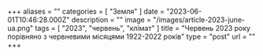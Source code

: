 +++
aliases = ""
categories = [ "Земля" ]
date = "2023-06-01T10:46:28.000Z"
description = ""
image = "/images/article-2023-june-ua.png"
tags = [ "2023", "червень", "клiмат" ]
title = "Червень 2023 року порівняно з червневими місяцями 1922-2022 років"
type = "post"
url = ""
+++


